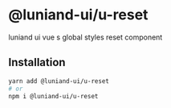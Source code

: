 # @luniand-ui/u-reset

luniand ui vue s global styles reset component

## Installation

```sh
yarn add @luniand-ui/u-reset
# or
npm i @luniand-ui/u-reset
```
